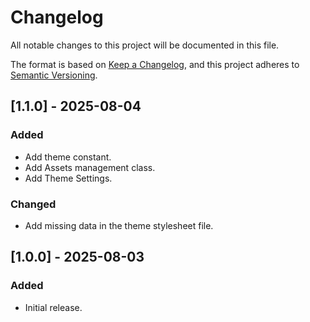 # Changelog

All notable changes to this project will be documented in this file.

The format is based on [Keep a Changelog](https://keepachangelog.com/en/1.1.0/),
and this project adheres to [Semantic Versioning](https://semver.org/spec/v2.0.0.html).

## [1.1.0] - 2025-08-04

### Added

- Add theme constant.
- Add Assets management class.
- Add Theme Settings.

### Changed

- Add missing data in the theme stylesheet file.

## [1.0.0] - 2025-08-03

### Added

- Initial release.
